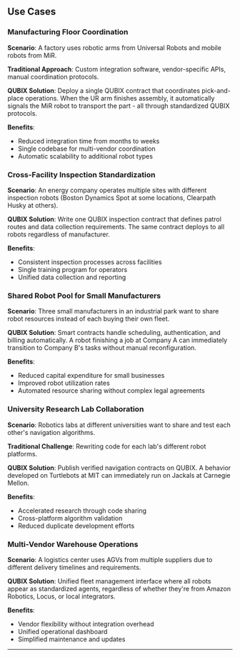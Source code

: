 ## Use Cases

### Manufacturing Floor Coordination

**Scenario**: A factory uses robotic arms from Universal Robots and mobile robots from MiR.

**Traditional Approach**: Custom integration software, vendor-specific APIs, manual coordination protocols.

**QUBIX Solution**: Deploy a single QUBIX contract that coordinates pick-and-place operations. When the UR arm finishes assembly, it automatically signals the MiR robot to transport the part - all through standardized QUBIX protocols.

**Benefits**: 
- Reduced integration time from months to weeks
- Single codebase for multi-vendor coordination
- Automatic scalability to additional robot types

### Cross-Facility Inspection Standardization

**Scenario**: An energy company operates multiple sites with different inspection robots (Boston Dynamics Spot at some locations, Clearpath Husky at others).

**QUBIX Solution**: Write one QUBIX inspection contract that defines patrol routes and data collection requirements. The same contract deploys to all robots regardless of manufacturer.

**Benefits**:
- Consistent inspection processes across facilities
- Single training program for operators
- Unified data collection and reporting

### Shared Robot Pool for Small Manufacturers

**Scenario**: Three small manufacturers in an industrial park want to share robot resources instead of each buying their own fleet.

**QUBIX Solution**: Smart contracts handle scheduling, authentication, and billing automatically. A robot finishing a job at Company A can immediately transition to Company B's tasks without manual reconfiguration.

**Benefits**:
- Reduced capital expenditure for small businesses
- Improved robot utilization rates
- Automated resource sharing without complex legal agreements

### University Research Lab Collaboration

**Scenario**: Robotics labs at different universities want to share and test each other's navigation algorithms.

**Traditional Challenge**: Rewriting code for each lab's different robot platforms.

**QUBIX Solution**: Publish verified navigation contracts on QUBIX. A behavior developed on Turtlebots at MIT can immediately run on Jackals at Carnegie Mellon.

**Benefits**:
- Accelerated research through code sharing
- Cross-platform algorithm validation
- Reduced duplicate development efforts

### Multi-Vendor Warehouse Operations

**Scenario**: A logistics center uses AGVs from multiple suppliers due to different delivery timelines and requirements.

**QUBIX Solution**: Unified fleet management interface where all robots appear as standardized agents, regardless of whether they're from Amazon Robotics, Locus, or local integrators.

**Benefits**:
- Vendor flexibility without integration overhead
- Unified operational dashboard
- Simplified maintenance and updates

---
